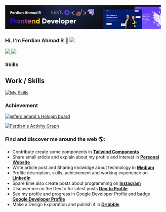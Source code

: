 <img src="https://raw.githubusercontent.com/ferdianar/ferdianarid/master/public/images/banner.jpg?token=GHSAT0AAAAAAB3C6QZ37KIM2NQKSPOYROJCY3O5BHQ" alt="banner" />
<!-- :sparkles: Mostly using React, Tailwind CSS, Redux, Formik, Strapi, Axios, GraphQL, Eslint :sparkles: -->
<!-- :sparkles: Prefer and Interest with **Microservices** Architecture :sparkles: -->

### Hi, I'm Ferdian Ahmad R 👋 ![](https://komarev.com/ghpvc/?username=ferdianar)

<!-- [![Typing SVG](https://readme-typing-svg.herokuapp.com?font=Fira+Sans&color=%23F6F703&size=18&duration=7500&lines=Let's+Explore+My+Github+Portfolio+%F0%9F%91%8B;I'm+mostly+using+JavaScript+Language+%F0%9F%8C%9F;Focused+in+Frontend+Development+%F0%9F%8E%AD;Also+Learn+Backend+Development+with+JS+%F0%9F%92%BB;Interest+about+Design+System+Component+%F0%9F%A7%A9;Always+using+Task+Management+%F0%9F%93%86;Thank+You+......+!!!+%F0%9F%91%8F%F0%9F%91%8F)](https://git.io/typing-svg) -->

<!-- ![Next JS](https://img.shields.io/badge/Nextjs-black?style=for-the-badge&logo=next.js&logoColor=white)![React](https://img.shields.io/badge/react-%2320232a.svg?style=for-the-badge&logo=react&logoColor=%2361DAFB)![JavaScript](https://img.shields.io/badge/javascript-%23323330.svg?style=for-the-badge&logo=javascript&logoColor=%23F7DF1E)
![TypeScript](https://img.shields.io/badge/typescript-%23007ACC.svg?style=for-the-badge&logo=typescript&logoColor=white)![TailwindCSS](https://img.shields.io/badge/tailwindcss-%2338B2AC.svg?style=for-the-badge&logo=tailwind-css&logoColor=white) -->

<!-- <img src="https://raw.githubusercontent.com/ferdianar/ferdianarportfolio/master/eco.jpg" alt="Ferdian Ahmad R Profile - Instructor and Frontend Developer"> -->
<!-- I major in **Informatics Engineering**, I explore the world of websites, especially on the **Frontend Web Development**. I have studied for more than 3+ years. and have 2+ year **Work Experience**. I'm very passionate about learning new technologies trends like JavaScript Framework and Design Trend. **Visual Studio Code** and **Figma** Users -->




<!-- <a href="#"><img src="https://api.daily.dev/devcards/664069b76eac4c99ae4bcc41edc056b4.png?r=mm1" width="300" alt="Ferdian Ahmad R's Dev Card"/></a> -->

<p align="left">
<a href="https://github.com/ferdianar">
  <img height="180em" src="https://github-readme-stats-eight-theta.vercel.app/api?username=ferdianar&show_icons=true&theme=algolia&include_all_commits=true&count_private=true"/>
  <img height="180em" src="https://github-readme-stats-eight-theta.vercel.app/api/top-langs/?username=ferdianar&layout=compact&langs_count=10&theme=algolia"/>
</a>
</p>

<!-- [![GitHub Streak](https://github-readme-streak-stats.herokuapp.com?user=ferdianar&theme=navy-gear&date_format=M%20j%5B%2C%20Y%5D&fire=DDCF00&background=00031B&border=D5DD00&stroke=CDDD00&ring=5A59DD&currStreakNum=D8DD00&sideNums=D9EA2D&currStreakLabel=DD2727&sideLabels=7B6DDD&dates=DDDC1D)](https://git.io/streak-stats) -->

<!-- ### 🏆 Github Profile Trophy
 -->
<!-- <p align="left"><a href="#"><img src="https://github-profile-trophy.vercel.app/?username=ferdianar&theme=juicyfresh&margin-w=4&margin-h=4&row=1&column=6"/></a></p> -->
 
<!-- ### 🌟 Favourite Technologies

> Tools, languages, and other things that I like to work with.

<table>
  <tr> -->
<!--     <td align="center" width="96">
      <a href="#">
        <img src="./img/next.png" width="48" height="48" alt="Next" />
      </a>
      <br>Next JS
    </td> -->
<!--    <td align="center" width="96">
      <a href="#" >
        <img src="./img/react.svg" width="48" height="48" alt="React" />
      </a>
      <br>React JS
    </td> -->
<!--     <td align="center" width="96">
      <a href="#">
        <img src="./img/typescript.svg" width="48" height="48" alt="TypeScript" />
      </a>
      <br>TypeScript
    </td> -->
<!--    <td align="center" width="96">
      <a href="#">
        <img src="./img/redux.png" width="48" height="48" alt="redux" />
      </a>
      <br>Redux
    </td> -->
<!--     <td align="center" width="96">
      <a href="#">
        <img src="./img/javascript.svg" width="48" height="48" alt="JavaScript" />
      </a>
      <br>JavaScript
   </td>
   <td align="center" width="96">
      <a href="#" >
        <img src="./img/tailwind.png" width="48" height="48" alt="tailwind" />
      </a>
      <br>Tailwind
    </td> -->
<!--    <td align="center" width="96">
      <a href="#" >
        <img src="./img/graphql.png" width="48" height="48" alt="graphql" />
      </a>
      <br>GraphQL
    </td> -->
<!--    <td align="center" width="96">
      <a href="#" >
        <img src="./img/reactquery.svg" width="48" height="48" alt="reactquery" />
      </a>
      <br>ReQuery
    </td> -->
<!--     <td align="center" width="96">
      <a href="#">
        <img src="./img/sass.svg" width="48" height="48" alt="Sass" />
      </a>
      <br>Sass
    </td> -->
<!--    <td align="center" width="96">
      <a href="#">
        <img src="https://raw.githubusercontent.com/PowerShell/PowerShell/master/assets/ps_black_128.svg" width="48" height="48" alt="Powershell" />
      </a>
      <br>Powershell
    </td> -->
<!--   </tr>
</table> -->
### Skills
## Work / Skills
[![My Skills](https://skillicons.dev/icons?i=nextjs,react,ts,javascript,tailwind,mongodb,nodejs,vite,markdown,styledcomponents,github,vercel,figma,git,vscode,xd&perline=8&theme=dark)](https://skillicons.dev)

### Achievement
[![@ferdianarid's Holopin board](https://holopin.me/ferdianarid)](https://holopin.io/@ferdianarid)

<a href="https://github.com/ferdianar/github-readme-activity-graph"><img alt="Ferdian's Activity Graph" src="https://activity-graph.herokuapp.com/graph?username=ferdianar&bg_color=0D1117&color=5BCDEC&line=5BCDEC&point=FFFFFF&hide_border=true" /></a>

### Find and discover me around the web 🌎:
 - Contribute create some components in <a href="https://tailwindcomponents.com/u/ferdian-ahmad-r" target="_blank" alt="tailwind"> **Tailwind Components** </a>
 - Share small article and explain about my profile and interest in <a href="https://ferdianarid.com" target="_blank" alt="website"> **Personal Website** </a>
 - Write article post and Sharing knowldge about technology in <a href="https://ferdianar.medium.com/" target="_blank" alt="medium ferdian"> **Medium** </a>
 - Profile description, skills, achievement and working experience on <a href="https://www.linkedin.com/in/ferdianar/" target="_blank" alt="linkedin"> **LinkedIn** </a>
 - Spare time also create posts about programming on <a href="https://www.instagram.com/ferdianarid/" target="_blank" alt="instagram"> **Instagram** </a>
 - Discover me on the Dev.to for latest posts <a href="https://dev.to/ferdianar" alt="devto">**Dev.to Profile**</a>
 - See my profile and progress in Google Developer Profile and badge <a href="https://g.dev/ferdianarid" alt="googledeveloper">**Google Developer Profile**</a>
 - Make a Design Exploration and publish it in <a href="https://dribbble.com/ferdianar" alt="dribbble" target="_blank"> **Dribbble**</a>
 <!--  - Learn problem solving skill for solving any problem in <a href="https://www.hackerrank.com/ferdianarid"> Hackerrank </a> -->
